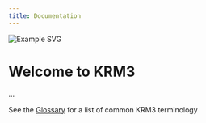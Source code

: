 ```yaml
---
title: Documentation
---
```

![Example SVG](https://upload.wikimedia.org/wikipedia/commons/8/84/Example.svg)

# Welcome to KRM3

...


See the [Glossary](./glossary/index.md) for a list of common KRM3 terminology

